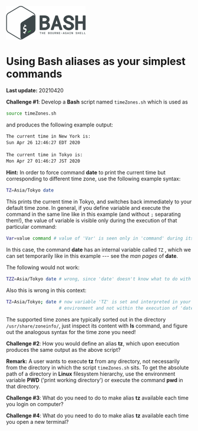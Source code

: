 ![](bash_logo.png)

# Using **Bash** aliases as your simplest commands

**Last update:** 20210420

**Challenge #1**: Develop a **Bash** script named ```timeZones.sh``` which is used as 

```bash
source timeZones.sh
```

and produces the following example output:

```bash
The current time in New York is:
Sun Apr 26 12:46:27 EDT 2020

The current time in Tokyo is:
Mon Apr 27 01:46:27 JST 2020
```

**Hint:** In order to force command **date** to print the current time but corresponding to different time zone, use the following example syntax:

```bash
TZ=Asia/Tokyo date
```

This prints the current time in Tokyo, and switches back immediately to your default time zone. In general, if you define variable and execute the command in the same line like in this example (and without ```;``` separating them!), the value of variable is visible only during the execution of that particular command:

```bash
Var=value command # value of 'Var' is seen only in 'command' during its execution
```

In this case, the command **date** has an internal variable called ```TZ``` , which we can set temporarily like in this example --- see the _man pages_ of **date**. 

The following would not work:

```bash
TZZ=Asia/Tokyo date # wrong, since 'date' doesn't know what to do with variable TZZ  
```

Also this is wrong in this context:

```bash
TZ=Asia/Tokyo; date # now variable 'TZ' is set and interpreted in your local
                    # environment and not within the execution of 'date'
```

The supported time zones are typically sorted out in the directory ```/usr/share/zoneinfo/```, just inspect its content with **ls** command, and figure out the analogous syntax for the time zone you need!

**Challenge #2**: How you would define an alias **tz**, which upon execution produces the same output as the above script? 

**Remark:** A user wants to execute **tz** from any directory, not necessarily from the directory in which the script ```timeZones.sh``` sits. To get the absolute path of a directory in **Linux** filesystem hierarchy, use the environment variable **PWD** ('print working directory') or execute the command **pwd** in that directory.  

**Challenge #3**: What do you need to do to make alias **tz** available each time you login on computer?

**Challenge #4**: What do you need to do to make alias **tz** available each time you open a new terminal?

